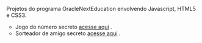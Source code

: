 Projetos do programa OracleNextEducation envolvendo Javascript, HTML5 e CSS3.
<ul type="circle">
    <li>Jogo do número secreto <a href="projeto-jogo_2/index_2.html" target = "_self">acesse aqui</a> .</li>
    <li>Sorteador de amigo secreto <a href="challenge-amigo-secreto/index.html" target = "_self">acesse aqui</a> .</li>
</ul>
